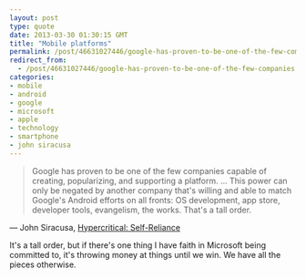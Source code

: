 ```yaml
---
layout: post
type: quote
date: 2013-03-30 01:30:15 GMT
title: "Mobile platforms"
permalink: /post/46631027446/google-has-proven-to-be-one-of-the-few-companies
redirect_from: 
  - /post/46631027446/google-has-proven-to-be-one-of-the-few-companies
categories:
- mobile
- android
- google
- microsoft
- apple
- technology
- smartphone
- john siracusa
---
```

<blockquote>Google has proven to be one of the few companies capable of creating, popularizing, and supporting a platform. ... This power can only be negated by another company that's willing and able to match Google's Android efforts on all fronts: OS development, app store, developer tools, evangelism, the works. That's a tall order.</blockquote>
<p>— John Siracusa, <a href="http://hypercritical.co/2013/03/19/self-reliance">Hypercritical: Self-Reliance</a></p>

<p>It's a tall order, but if there's one thing I have faith in Microsoft being committed to, it's throwing money at things until we win. We have all the pieces otherwise.</p>